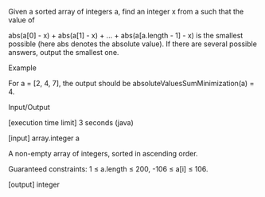Given a sorted array of integers a, find an integer x from a such that the value of

abs(a[0] - x) + abs(a[1] - x) + ... + abs(a[a.length - 1] - x)
is the smallest possible (here abs denotes the absolute value).
If there are several possible answers, output the smallest one.

Example

For a = [2, 4, 7], the output should be
absoluteValuesSumMinimization(a) = 4.

Input/Output

[execution time limit] 3 seconds (java)

[input] array.integer a

A non-empty array of integers, sorted in ascending order.

Guaranteed constraints:
1 ≤ a.length ≤ 200,
-106 ≤ a[i] ≤ 106.

[output] integer